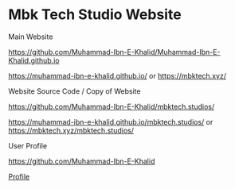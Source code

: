 # Mbk Tech Studio Website

Main Website

https://github.com/Muhammad-Ibn-E-Khalid/Muhammad-Ibn-E-Khalid.github.io

https://muhammad-ibn-e-khalid.github.io/ or https://mbktech.xyz/


Website Source Code / Copy of Website

https://github.com/Muhammad-Ibn-E-Khalid/mbktech.studios/

https://muhammad-ibn-e-khalid.github.io/mbktech.studios/ or https://mbktech.xyz/mbktech.studios/


User Profile

https://github.com/Muhammad-Ibn-E-Khalid


<a href="https://github.com/Muhammad-Ibn-E-Khalid" target="_blank">Profile</a>
